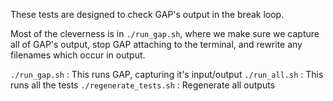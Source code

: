 These tests are designed to check GAP's output in the break loop.

Most of the cleverness is in `./run_gap.sh`, where we make sure we capture
all of GAP's output, stop GAP attaching to the terminal, and rewrite any
filenames which occur in output.

`./run_gap.sh` : This runs GAP, capturing it's input/output
`./run_all.sh` : This runs all the tests
`./regenerate_tests.sh` : Regenerate all outputs
